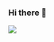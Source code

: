 ### Hi there 👋

<img src="https://capsule-render.vercel.app/api?type=wave&color=auto&height=300&section=header&chxxrin github=capsule%20render&fontSize=90" />

<!--
**chxxrin/chxxrin** is a ✨ _special_ ✨ repository because its `README.md` (this file) appears on your GitHub profile.

Here are some ideas to get you started:

- 🔭 I’m currently working on ...
- 🌱 I’m currently learning ...
- 👯 I’m looking to collaborate on ...
- 🤔 I’m looking for help with ...
- 💬 Ask me about ...
- 📫 How to reach me: ...
- 😄 Pronouns: ...
- ⚡ Fun fact: ...
-->
